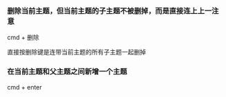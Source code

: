 ### 删除当前主题，但当前主题的子主题不被删掉，而是直接连上上一注意

cmd + 删除

直接按删除键是连带当前主题的所有子主题一起删掉

### 在当前主题和父主题之间新增一个主题

cmd + enter
